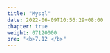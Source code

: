 ```yaml
---
title: "Mysql"
date: 2022-06-09T10:56:29+08:00
chapter: true
weight: 07120000
pre: "<b>7.12 </b>"
---
```

